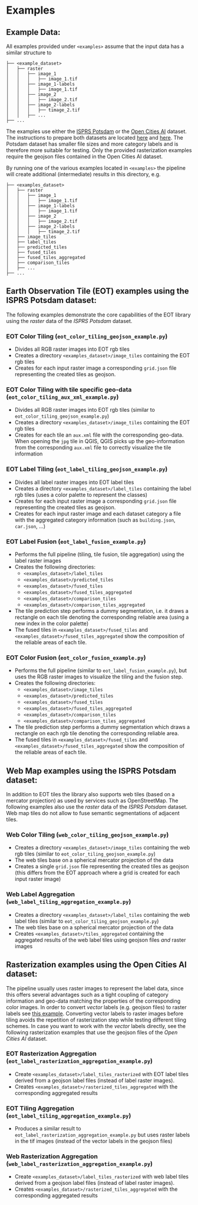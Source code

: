 # Examples

## Example Data:
All examples provided under `<examples>` assume that the input data has a
similar structure to
```
├── <example_dataset>
│   ├── raster
│   │   ├── image_1
│   │   │   ├── image_1.tif
│   │   ├── image_1-labels
│   │   │   ├── image_1.tif
│   │   ├── image_2
│   │   │   ├── image_2.tif
│   │   ├── image_2-labels
│   │   │   ├── timage_2.tif
│   │   ├── ...
├── ...
```
The examples use either the
[ISPRS Potsdam](https://www.isprs.org/education/benchmarks/UrbanSemLab/default.aspx) or the
[Open Cities AI](https://mlhub.earth/data/open_cities_ai_challenge) dataset.
The instructions to prepare both datasets are located
[here](doc/examples_potsdam_preparation.md) and
[here](doc/examples_open_cities_ai_preparation.md). The Potsdam dataset has
smaller file sizes and more category labels and is therefore more suitable
for testing. Only the provided rasterization examples require the geojson files
contained in the Open Cities AI dataset.

By running one of the various examples located in `<examples>` the pipeline
will create additional (intermediate) results in this directory, e.g.
```
├── <examples_dataset>
│   ├── raster
│   │   ├── image_1
│   │   │   ├── image_1.tif
│   │   ├── image_1-labels
│   │   │   ├── image_1.tif
│   │   ├── image_2
│   │   │   ├── image_2.tif
│   │   ├── image_2-labels
│   │   │   ├── timage_2.tif
│   ├── image_tiles
│   ├── label_tiles
│   ├── predicted_tiles
│   ├── fused_tiles
│   ├── fused_tiles_aggregated
│   ├── comparison_tiles
│   ├── ...
├── ...
```

## Earth Observation Tile (EOT) examples using the ISPRS Potsdam dataset:

The following examples demonstrate the core capabilities of the EOT library
using the *raster* data of the *ISPRS Potsdam* dataset.

### EOT Color Tiling (`eot_color_tiling_geojson_example.py`)
- Divides all RGB raster images into EOT rgb tiles
- Creates a directory `<examples_dataset>/image_tiles` containing the
   EOT rgb tiles
- Creates for each input raster image a corresponding `grid.json` file
   representing the created tiles as geojson.

### EOT Color Tiling with tile specific geo-data (`eot_color_tiling_aux_xml_example.py`)
  - Divides all RGB raster images into EOT rgb tiles (similar to
     `eot_color_tiling_geojson_example.py`)
  - Creates a directory `<examples_dataset>/image_tiles` containing the
     EOT rgb tiles
  - Creates for each tile an `aux.xml` file with the corresponding
     geo-data. When opening the `jpg` tile in QGIS, QGIS picks up the
     geo-information from the corresponding `aux.xml` file to correctly 
     visualize the tile information

### EOT Label Tiling (`eot_label_tiling_geojson_example.py`)
- Divides all label raster images into EOT label tiles
- Creates a directory `<examples_dataset>/label_tiles` containing the
   label rgb tiles (uses a color palette to represent the classes)
- Creates for each input raster image a corresponding `grid.json` file
   representing the created tiles as geojson.
- Creates for each input raster image and each dataset category a file with
   the aggregated category information (such as `building.json`,
   `car.json`, ...)

### EOT Label Fusion (`eot_label_fusion_example.py`)
  - Performs the full pipeline (tiling, tile fusion, tile aggregation) using
     the label raster images
  - Creates the following directories:
    - `<examples_dataset>/label_tiles`
    - `<examples_dataset>/predicted_tiles`
    - `<examples_dataset>/fused_tiles`
    - `<examples_dataset>/fused_tiles_aggregated`
    - `<examples_dataset>/comparison_tiles`
    - `<examples_dataset>/comparison_tiles_aggregated`
  - The tile prediction step performs a dummy segmentation, i.e. it draws a
     rectangle on each tile denoting the corresponding reliable area (using a
     new index in the color palette)
  - The fused tiles in `<examples_dataset>/fused_tiles` and
     `<examples_dataset>/fused_tiles_aggregated` show the composition of the
     reliable areas of each tile.

### EOT Color Fusion (`eot_color_fusion_example.py`)
  - Performs the full pipeline (similar to `eot_label_fusion_example.py`), but
     uses the RGB raster images to visualize the tiling and the fusion step.
  - Creates the following directories:
    - `<examples_dataset>/image_tiles`
    - `<examples_dataset>/predicted_tiles`
    - `<examples_dataset>/fused_tiles`
    - `<examples_dataset>/fused_tiles_aggregated`
    - `<examples_dataset>/comparison_tiles`
    - `<examples_dataset>/comparison_tiles_aggregated`
  - The tile prediction step performs a dummy segmentation which draws a
     rectangle on each rgb tile denoting the corresponding reliable area.
  - The fused tiles in `<examples_dataset>/fused_tiles` and
     `<examples_dataset>/fused_tiles_aggregated` show the composition of the
     reliable areas of each tile.

## Web Map examples using the ISPRS Potsdam dataset:

In addition to EOT tiles the library also supports web tiles (based on a
mercator projection) as used by services such as OpenStreetMap. The following
examples also use the *raster* data of the *ISPRS Potsdam* dataset. Web map
tiles do not allow to fuse semantic segmentations of adjacent tiles.

### Web Color Tiling (`web_color_tiling_geojson_example.py`)
- Creates a directory `<examples_dataset>/image_tiles` containing the
   web rgb tiles (similar to `eot_color_tiling_geojson_example.py`)
- The web tiles base on a spherical mercator projection of the data
- Creates a single `grid.json` file representing the created tiles as geojson
   (this differs from the EOT approach where a grid is created for each input
   raster image)

### Web Label Aggregation (`web_label_tiling_aggregation_example.py`)
- Creates a directory `<examples_dataset>/label_tiles` containing the
   web label tiles (similar to `eot_color_tiling_geojson_example.py`)
- The web tiles base on a spherical mercator projection of the data
- Creates `<examples_dataset>/tiles_aggregated` containing the aggregated
   results of the web label tiles using geojson files *and* raster images

## Rasterization examples using the Open Cities AI dataset:

The pipeline usually uses raster images to represent the label data, since this
offers several advantages such as a tight coupling of category information and
geo-data matching the properties of the corresponding color images. In order to
convert *vector* labels (e.g. geojson files) to raster labels see
[this example](data_preparation/prepare_open_cities_ai.py).
Converting vector labels to raster images before tiling avoids the repetition
of rasterization step while testing different tiling schemes.
In case you want to work with the *vector* labels directly, see the following
rasterization examples that use the geojson files of the *Open Cities AI*
dataset.

### EOT Rasterization Aggregation (`eot_label_rasterization_aggregation_example.py`)
- Create `<examples_dataset>/label_tiles_rasterized` with EOT label tiles
   derived from a geojson label files (instead of label raster images).
- Creates `<examples_dataset>/rasterized_tiles_aggregated` with the
   corresponding aggregated results

### EOT Tiling Aggregation (`eot_label_tiling_aggregation_example.py`)
- Produces a similar result to `eot_label_rasterization_aggregation_example.py`
   but uses raster labels in the tif images (instead of the vector labels in
   the geojson files)

### Web Rasterization Aggregation (`web_label_rasterization_aggregation_example.py`)
- Create `<examples_dataset>/label_tiles_rasterized` with web label tiles
   derived from a geojson label files (instead of label raster images).
- Creates `<examples_dataset>/rasterized_tiles_aggregated` with the
   corresponding aggregated results